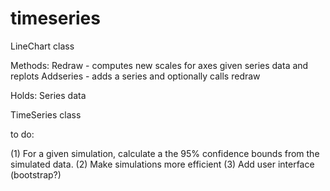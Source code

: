 timeseries
==========

LineChart class

Methods:
Redraw - computes new scales for axes given series data and replots
Addseries - adds a series and optionally calls redraw

Holds:
Series data

TimeSeries class


to do:

(1) For a given simulation, calculate a the 95% confidence bounds from the simulated data.
(2) Make simulations more efficient
(3) Add user interface (bootstrap?)
